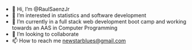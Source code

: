 - 👋 Hi, I’m @RaulSaenzJr
- 👀 I’m interested in statistics and software development
- 🌱 I’m currently in a full stack web development boot camp and working towards an AAS in Computer Programming
- 💞️ I’m looking to collaborate 
- 📫 How to reach me newstarblues@gmail.com

<!---
RaulSaenzJr/RaulSaenzJr is a ✨ special ✨ repository because its `README.md` (this file) appears on your GitHub profile.
You can click the Preview link to take a look at your changes.
--->
